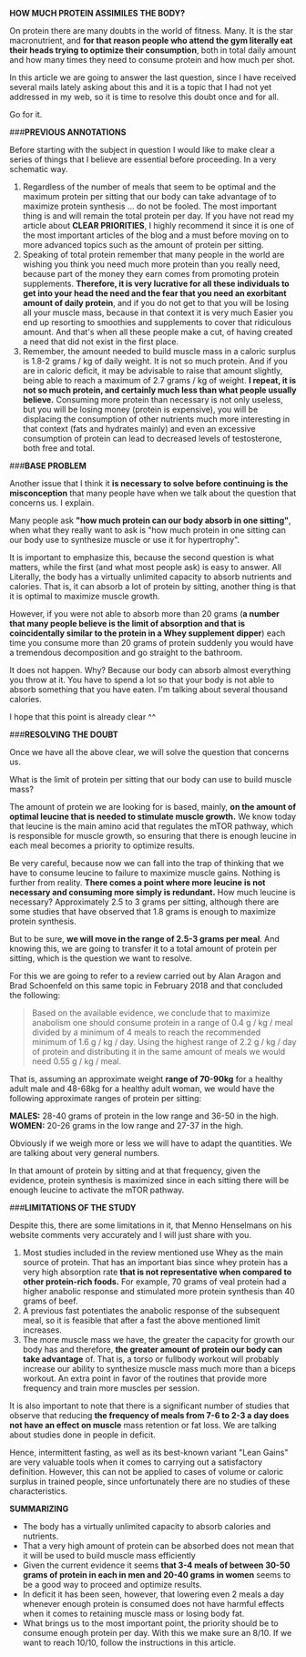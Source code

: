 **HOW MUCH PROTEIN ASSIMILES THE BODY?**

On protein there are many doubts in the world of fitness. Many. It is the star macronutrient, and **for that reason people who attend the gym literally eat their heads trying to optimize their consumption**, both in total daily amount and how many times they need to consume protein and how much per shot.

In this article we are going to answer the last question, since I have received several mails lately asking about this and it is a topic that I had not yet addressed in my web, so it is time to resolve this doubt once and for all.

Go for it.

###**PREVIOUS ANNOTATIONS**

Before starting with the subject in question I would like to make clear a series of things that I believe are essential before proceeding. In a very schematic way.

1. Regardless of the number of meals that seem to be optimal and the maximum protein per sitting that our body can take advantage of to maximize protein synthesis ... do not be fooled. The most important thing is and will remain the total protein per day. If you have not read my article about **CLEAR PRIORITIES**, I highly recommend it since it is one of the most important articles of the blog and a must before moving on to more advanced topics such as the amount of protein per sitting.
2. Speaking of total protein remember that many people in the world are wishing you think you need much more protein than you really need, because part of the money they earn comes from promoting protein supplements. **Therefore, it is very lucrative for all these individuals to get into your head the need and the fear that you need an exorbitant amount of daily protein**, and if you do not get to that you will be losing all your muscle mass, because in that context it is very much Easier you end up resorting to smoothies and supplements to cover that ridiculous amount. And that's when all these people make a cut, of having created a need that did not exist in the first place.
3. Remember, the amount needed to build muscle mass in a caloric surplus is 1.8-2 grams / kg of daily weight. It is not so much protein. And if you are in caloric deficit, it may be advisable to raise that amount slightly, being able to reach a maximum of 2.7 grams / kg of weight. **I repeat, it is not so much protein, and certainly much less than what people usually believe.** Consuming more protein than necessary is not only useless, but you will be losing money (protein is expensive), you will be displacing the consumption of other nutrients much more interesting in that context (fats and hydrates mainly) and even an excessive consumption of protein can lead to decreased levels of testosterone, both free and total.

###**BASE PROBLEM**

Another issue that I think it **is necessary to solve before continuing is the misconception** that many people have when we talk about the question that concerns us. I explain.

Many people ask **"how much protein can our body absorb in one sitting"**, when what they really want to ask is "how much protein in one sitting can our body use to synthesize muscle or use it for hypertrophy".

It is important to emphasize this, because the second question is what matters, while the first (and what most people ask) is easy to answer. All Literally, the body has a virtually unlimited capacity to absorb nutrients and calories. That is, it can absorb a lot of protein by sitting, another thing is that it is optimal to maximize muscle growth.

However, if you were not able to absorb more than 20 grams (**a number that many people believe is the limit of absorption and that is coincidentally similar to the protein in a Whey supplement dipper**) each time you consume more than 20 grams of protein suddenly you would have a tremendous decomposition and go straight to the bathroom.

It does not happen. Why? Because our body can absorb almost everything you throw at it. You have to spend a lot so that your body is not able to absorb something that you have eaten. I'm talking about several thousand calories.

I hope that this point is already clear ^^

###**RESOLVING THE DOUBT**

Once we have all the above clear, we will solve the question that concerns us.

What is the limit of protein per sitting that our body can use to build muscle mass?

The amount of protein we are looking for is based, mainly, **on the amount of optimal leucine that is needed to stimulate muscle growth.** We know today that leucine is the main amino acid that regulates the mTOR pathway, which is responsible for muscle growth, so ensuring that there is enough leucine in each meal becomes a priority to optimize results.

Be very careful, because now we can fall into the trap of thinking that we have to consume leucine to failure to maximize muscle gains. Nothing is further from reality. **There comes a point where more leucine is not necessary and consuming more simply is redundant.**
How much leucine is necessary? Approximately 2.5 to 3 grams per sitting, although there are some studies that have observed that 1.8 grams is enough to maximize protein synthesis.

But to be sure, **we will move in the range of 2.5-3 grams per meal**. And knowing this, we are going to transfer it to a total amount of protein per sitting, which is the question we want to resolve.

For this we are going to refer to a review carried out by Alan Aragon and Brad Schoenfeld on this same topic in February 2018 and that concluded the following:

> Based on the available evidence, we conclude that to maximize anabolism one should consume protein in a range of 0.4 g / kg / meal divided by a minimum of 4 meals to reach the recommended minimum of 1.6 g / kg / day. Using the highest range of 2.2 g / kg / day of protein and distributing it in the same amount of meals we would need 0.55 g / kg / meal.

That is, assuming an approximate weight **range of 70-90kg** for a healthy adult male and 48-68kg for a healthy adult woman, we would have the following approximate ranges of protein per sitting:

**MALES:** 28-40 grams of protein in the low range and 36-50 in the high.
**WOMEN:** 20-26 grams in the low range and 27-37 in the high.

Obviously if we weigh more or less we will have to adapt the quantities. We are talking about very general numbers.

In that amount of protein by sitting and at that frequency, given the evidence, protein synthesis is maximized since in each sitting there will be enough leucine to activate the mTOR pathway.

###**LIMITATIONS OF THE STUDY**

Despite this, there are some limitations in it, that Menno Henselmans on his website comments very accurately and I will just share with you.

1. Most studies included in the review mentioned use Whey as the main source of protein. That has an important bias since whey protein has a very high absorption rate **that is not representative when compared to other protein-rich foods.** For example, 70 grams of veal protein had a higher anabolic response and stimulated more protein synthesis than 40 grams of beef.
2. A previous fast potentiates the anabolic response of the subsequent meal, so it is feasible that after a fast the above mentioned limit increases.
3. The more muscle mass we have, the greater the capacity for growth our body has and therefore, **the greater amount of protein our body can take advantage** of. That is, a torso or fullbody workout will probably increase our ability to synthesize muscle mass much more than a biceps workout. An extra point in favor of the routines that provide more frequency and train more muscles per session.

It is also important to note that there is a significant number of studies that observe that reducing **the frequency of meals from 7-6 to 2-3 a day does not have an effect on muscle** mass retention or fat loss. We are talking about studies done in people in deficit.

Hence, intermittent fasting, as well as its best-known variant "Lean Gains" are very valuable tools when it comes to carrying out a satisfactory definition. However, this can not be applied to cases of volume or caloric surplus in trained people, since unfortunately there are no studies of these characteristics.

**SUMMARIZING**

- The body has a virtually unlimited capacity to absorb calories and nutrients.
- That a very high amount of protein can be absorbed does not mean that it will be used to build muscle mass efficiently
- Given the current evidence it seems **that 3-4 meals of between 30-50 grams of protein in each in men and 20-40 grams in women** seems to be a good way to proceed and optimize results.
- In deficit it has been seen, however, that lowering even 2 meals a day whenever enough protein is consumed does not have harmful effects when it comes to retaining muscle mass or losing body fat.
- What brings us to the most important point, the priority should be to consume enough protein per day. With this we make sure an 8/10. If we want to reach 10/10, follow the instructions in this article.

